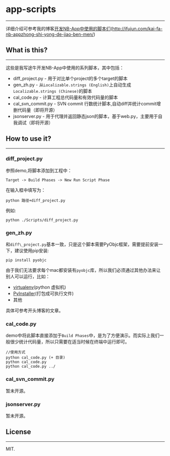 # app-scripts
---- 

详细介绍可参考我的博客[开发NB-App中使用的脚本们](#)(http://ifujun.com/kai-fa-nb-appzhong-shi-yong-de-jiao-ben-men/)

## What is this?
---- 
这些是我写途牛开发NB-App中使用的系列脚本，其中包括：

- diff\_project.py - 用于对比单个project的多个target的脚本
- gen\_zh.py - 从`Localizable.strings (English)`上自动生成`Localizable.strings (Chinese)`的脚本
- cal\_code.py - 计算工程总代码量和有效代码量的脚本
- cal\_svn\_commit.py - SVN commit 行数统计脚本,自动diff并统计commit增删代码量（即将开源）
 - jsonserver.py - 用于代理并返回静态json的脚本，基于web.py，主要用于自我调试（即将开源）

## How to use it?
---- 
### diff\_project.py

参照demo,将脚本添加到工程中：

	Target -> Build Phases -> New Run Script Phase

在输入框中填写为：

	python 路径+diff_project.py

例如:

	python ./Scripts/diff_project.py

### gen\_zh.py

和`diff\_project.py`基本一致，只是这个脚本需要PyObjc框架，需要提前安装一下，建议使用pip安装:

	pip install pyobjc

由于我们无法要求每个mac都安装有`pyobjc`库，所以我们必须通过其他办法来让别人可以运行，比如：

- [virtualenv](https://github.com/pypa/virtualenv)(python 虚拟机)
- [PyInstaller](https://github.com/pyinstaller/pyinstaller)(打包成可执行文件)
- 其他

具体可参考开头博客的文章。

### cal\_code.py

demo中将此脚本直接添加于`Build Phases`中，是为了方便演示。而实际上我们一般很少统计代码量，所以只需要在适当时候在终端中运行即可。

	//使用方式
	python cal_code.py (+ 目录)
	python cal_code.py 
	python cal_code.py ../

### cal\_svn\_commit.py  

暂未开源。

### jsonserver.py

暂未开源。

## License
---- 
MIT.